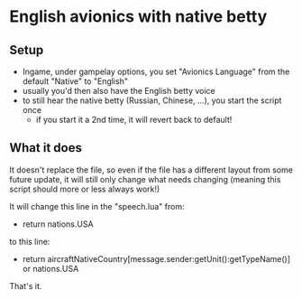 # English avionics with native betty

## Setup
* Ingame, under gampelay options, you set "Avionics Language" from the default "Native" to "English"
* usually you'd then also have the English betty voice
* to still hear the native betty (Russian, Chinese, ...), you start the script once
  * if you start it a 2nd time, it will revert back to default!

## What it does
It doesn't replace the file, so even if the file has a different layout from some future update, it will still only change what needs changing (meaning this script should more or less always work!)

It will change this line in the "speech.lua" from:
* return nations.USA

to this line:
* return aircraftNativeCountry[message.sender:getUnit():getTypeName()] or nations.USA

That's it.
